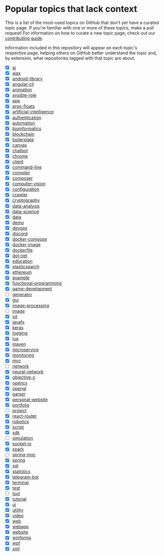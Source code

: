 # Popular topics that lack context

This is a list of the most-used topics on GitHub that don't yet have a curated topic page. If you're familiar with one or more of these topics, make a pull request! For information on how to curate a new topic page, check out our [contributing guide](https://github.com/github/explore/blob/main/CONTRIBUTING.md).

Information included in this repository will appear on each topic's respective page, helping others on GitHub better understand the topic and, by extension, what repositories tagged with that topic are about.

- [x] [ai](https://github.com/topics/ai/)
- [x] [ajax](https://github.com/topics/ajax/)
- [x] [android-library](https://github.com/topics/android-library/)
- [x] [angular-cli](https://github.com/topics/angular-cli/)
- [x] [animation](https://github.com/topics/animation/)
- [x] [ansible-role](https://github.com/topics/ansible-role/)
- [x] [app](https://github.com/topics/app/)
- [x] [argo-floats](https://github.com/topics/argo-floats/)
- [x] [artificial-intelligence](https://github.com/topics/artificial-intelligence/)
- [x] [authentication](https://github.com/topics/authentication/)
- [x] [automation](https://github.com/topics/automation/)
- [x] [bioinformatics](https://github.com/topics/bioinformatics/)
- [x] [blockchain](https://github.com/topics/blockchain/)
- [x] [boilerplate](https://github.com/topics/boilerplate/)
- [x] [canvas](https://github.com/topics/canvas/)
- [x] [chatbot](https://github.com/topics/chatbot/)
- [x] [chrome](https://github.com/topics/chrome/)
- [x] [client](https://github.com/topics/client/)
- [x] [command-line](https://github.com/topics/command-line/)
- [x] [compiler](https://github.com/topics/compiler/)
- [x] [composer](https://github.com/topics/composer/)
- [x] [computer-vision](https://github.com/topics/computer-vision/)
- [x] [configuration](https://github.com/topics/configuration/)
- [x] [crawler](https://github.com/topics/crawler/)
- [x] [cryptography](https://github.com/topics/cryptography/)
- [x] [data-analysis](https://github.com/topics/data-analysis/)
- [x] [data-science](https://github.com/topics/data-science/)
- [x] [data](https://github.com/topics/data/)
- [x] [demo](https://github.com/topics/demo/)
- [x] [devops](https://github.com/topics/devops/)
- [x] [discord](https://github.com/topics/discord/)
- [x] [docker-compose](https://github.com/topics/docker-compose/)
- [x] [docker-image](https://github.com/topics/docker-image/)
- [x] [dockerfile](https://github.com/topics/dockerfile/)
- [x] [dot-net](https://github.com/topics/dot-net/)
- [x] [education](https://github.com/topics/education/)
- [x] [elasticsearch](https://github.com/topics/elasticsearch/)
- [x] [ethereum](https://github.com/topics/ethereum/)
- [x] [example](https://github.com/topics/example/)
- [x] [functional-programming](https://github.com/topics/functional-programming/)
- [x] [game-development](https://github.com/topics/game-development/)
- [ ] [generator](https://github.com/topics/generator/)
- [x] [gui](https://github.com/topics/gui/)
- [x] [image-processing](https://github.com/topics/image-processing/)
- [ ] [image](https://github.com/topics/image/)
- [x] [iot](https://github.com/topics/iot/)
- [x] [javafx](https://github.com/topics/javafx/)
- [x] [keras](https://github.com/topics/keras/)
- [x] [logging](https://github.com/topics/logging/)
- [x] [lua](https://github.com/topics/lua/)
- [x] [maven](https://github.com/topics/maven/)
- [x] [microservice](https://github.com/topics/microservice/)
- [x] [monitoring](https://github.com/topics/monitoring/)
- [x] [mvc](https://github.com/topics/mvc/)
- [ ] [network](https://github.com/topics/network/)
- [x] [neural-network](https://github.com/topics/neural-network/)
- [x] [objective-c](https://github.com/topics/objective-c/)
- [x] [opencv](https://github.com/topics/opencv/)
- [x] [opengl](https://github.com/topics/opengl/)
- [x] [parser](https://github.com/topics/parser/)
- [x] [personal-website](https://github.com/topics/personal-website/)
- [x] [portfolio](https://github.com/topics/portfolio/)
- [ ] [project](https://github.com/topics/project/)
- [x] [react-router](https://github.com/topics/react-router/)
- [x] [robotics](https://github.com/topics/robotics/)
- [x] [script](https://github.com/topics/script/)
- [x] [sdk](https://github.com/topics/sdk/)
- [ ] [simulation](https://github.com/topics/simulation/)
- [x] [socket-io](https://github.com/topics/socket-io/)
- [x] [spark](https://github.com/topics/spark/)
- [ ] [spring-mvc](https://github.com/topics/spring-mvc/)
- [x] [spring](https://github.com/topics/spring/)
- [x] [sql](https://github.com/topics/sql/)
- [x] [statistics](https://github.com/topics/statistics/)
- [x] [telegram-bot](https://github.com/topics/telegram-bot/)
- [x] [terminal](https://github.com/topics/terminal/)
- [x] [test](https://github.com/topics/test/)
- [ ] [tool](https://github.com/topics/tool/)
- [x] [tutorial](https://github.com/topics/tutorial/)
- [x] [ui](https://github.com/topics/ui/)
- [x] [utility](https://github.com/topics/utility/)
- [x] [video](https://github.com/topics/video/)
- [x] [web](https://github.com/topics/web/)
- [x] [webapp](https://github.com/topics/webapp/)
- [x] [website](https://github.com/topics/website/)
- [x] [winforms](https://github.com/topics/winforms/)
- [x] [wpf](https://github.com/topics/wpf/)
- [x] [xml](https://github.com/topics/xml/)
